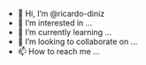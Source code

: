 - 👋 Hi, I’m @ricardo-diniz
- 👀 I’m interested in ...
- 🌱 I’m currently learning ...
- 💞️ I’m looking to collaborate on ...
- 📫 How to reach me ...

<!---
ricardo-diniz/ricardo-diniz is a ✨ special ✨ repository because its `README.md` (this file) appears on your GitHub profile.
You can click the Preview link to take a look at your changes.
--->
